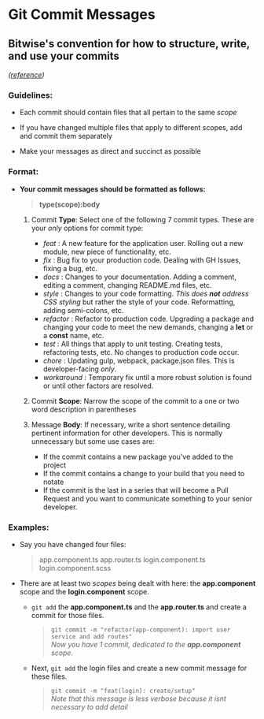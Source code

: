# Git Commit Messages

## Bitwise's convention for how to structure, write, and use your commits  
 _([reference](http://karma-runner.github.io/1.0/dev/git-commit-msg.html))_  


### Guidelines:

 * Each commit should contain files that all pertain to the same _scope_ 

 * If you have changed multiple files that apply to different scopes, add and commit them separately  

 * Make your messages as direct and succinct as possible

### Format:

 * **Your commit messages should be formatted as follows:** 
    >**type(scope):body**  

    1. Commit **Type**: Select one of the following 7 commit types. These are your _only_ options for commit type:
        * *feat* : A new feature for the application user. Rolling out a new module, new piece of functionality, etc. 
        * *fix* : Bug fix to your production code. Dealing with GH Issues, fixing a bug, etc.
        * *docs* : Changes to your documentation. Adding a comment, editing a comment, changing README.md files, etc.
        * *style* : Changes to your code formatting. _This does **not** address CSS styling_ but rather the style of your code. Reformatting, adding semi-colons, etc.
        * *refactor* : Refactor to production code. Upgrading a package and changing your code to meet the new demands, changing a **let** or a **const** name, etc.
        * *test* :  All things that apply to unit testing. Creating tests, refactoring tests, etc. No changes to production code occur.
        * *chore* : Updating gulp, webpack, package.json files. This is developer-facing _only_.
        * *workaround* : Temporary fix until a more robust solution is found or until other factors are resolved.
    2. Commit **Scope**: Narrow the scope of the commit to a one or two word description in parentheses
    
    3. Message **Body**: If necessary, write a short sentence detailing pertinent information for other developers. This is normally unnecessary but some use cases are:

        * If the commit contains a new package you've added to the project
        * If the commit contains a change to your build that you need to notate
        * If the commit is the last in a series that will become a Pull Request and you want to communicate something to your senior developer.

### Examples: 
  * Say you have changed four files: 
    
    > app.component.ts
    > app.router.ts
    > login.component.ts
    > login.component.scss

  * There are at least two _scopes_ being dealt with here: the **app.component** scope and the **login.component** scope.
    * `git add` the  **app.component.ts** and the **app.router.ts** and create a commit for those files. 
        > `git commit -m "refactor(app-component): import user service and add routes"`        
            _Now you have 1 commit, dedicated to the **app.component** scope._  
    
    * Next, `git add` the login files and create a new commit message for these files.   
        > `git commit -m "feat(login): create/setup"`  
            _Note that this message is less verbose because it isnt necessary to add detail_
